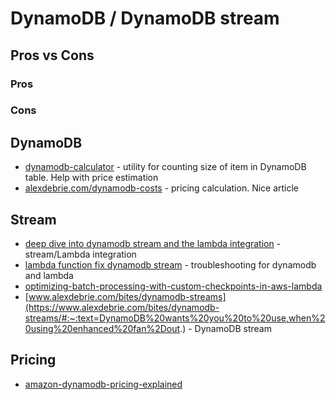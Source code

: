 # DynamoDB / DynamoDB stream

## Pros vs Cons

### Pros

### Cons

## DynamoDB

- [dynamodb-calculator](https://zaccharles.github.io/dynamodb-calculator/) - utility for counting size of item in DynamoDB table. Help with price estimation
- [alexdebrie.com/dynamodb-costs](https://www.alexdebrie.com/posts/dynamodb-costs/) - pricing calculation. Nice article

## Stream

- [deep dive into dynamodb stream and the lambda integration](https://www.tecracer.com/blog/2022/03/deep-dive-into-dynamodb-streams-and-the-lambda-integration.html) - stream/Lambda integration
- [lambda function fix dynamodb stream](https://repost.aws/knowledge-center/lambda-functions-fix-dynamodb-streams) - troubleshooting for dynamodb and lambda
- [optimizing-batch-processing-with-custom-checkpoints-in-aws-lambda](https://aws.amazon.com/blogs/compute/optimizing-batch-processing-with-custom-checkpoints-in-aws-lambda/)
- [www.alexdebrie.com/bites/dynamodb-streams](https://www.alexdebrie.com/bites/dynamodb-streams/#:~:text=DynamoDB%20wants%20you%20to%20use,when%20using%20enhanced%20fan%2Dout.) - DynamoDB stream

## Pricing

- [amazon-dynamodb-pricing-explained](https://blog.awsfundamentals.com/amazon-dynamodb-pricing-explained)
